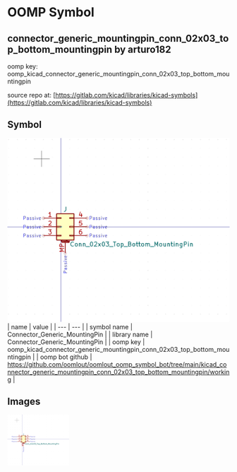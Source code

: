 # OOMP Symbol  
## connector_generic_mountingpin_conn_02x03_top_bottom_mountingpin  by arturo182  
  
oomp key: oomp_kicad_connector_generic_mountingpin_conn_02x03_top_bottom_mountingpin  
  
source repo at: [https://gitlab.com/kicad/libraries/kicad-symbols](https://gitlab.com/kicad/libraries/kicad-symbols)  
## Symbol  
  
[![working.png](working_600.png)](working.png)  
| name | value | 
| --- | --- | 
| symbol name | Connector_Generic_MountingPin | 
| library name | Connector_Generic_MountingPin | 
| oomp key | oomp_kicad_connector_generic_mountingpin_conn_02x03_top_bottom_mountingpin | 
| oomp bot github | https://github.com/oomlout/oomlout_oomp_symbol_bot/tree/main/kicad_connector_generic_mountingpin_conn_02x03_top_bottom_mountingpin/working | 
## Images  
  
[![working.png](working_140.png)](working.png)  
